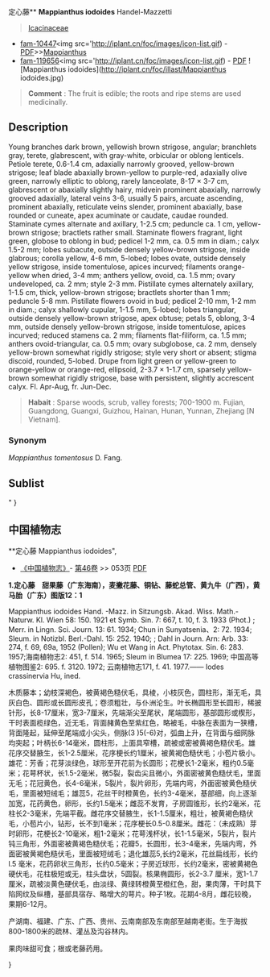 定心藤** **Mappianthus iodoides** Handel-Mazzetti

> [Icacinaceae](http://www.iplant.cn/info/Icacinaceae?t=foc)
* [fam-10447](http://www.iplant.cn/foc/fam/10447)<img src='http://iplant.cn/foc/images/icon-list.gif) - [PDF](http://www.iplant.cn/foc/pdf/Icacinaceae.pdf)>>[Mappianthus](http://www.iplant.cn/info/Mappianthus?t=foc)
* [fam-119656](http://www.iplant.cn/foc/fam/119656)<img src='http://iplant.cn/foc/images/icon-list.gif) - [PDF](http://www.iplant.cn/foc/pdf/Mappianthus.pdf)
![Mappianthus iodoides](http://iplant.cn/foc/illast/Mappianthus iodoides.jpg)


> **Comment** : 
> The fruit is edible; the roots and ripe stems are used medicinally.

## Description

Young branches dark brown, yellowish brown strigose, angular; branchlets gray, terete, glabrescent, with gray-white, orbicular or oblong lenticels. Petiole terete, 0.6-1.4 cm, adaxially narrowly grooved, yellow-brown strigose; leaf blade abaxially brown-yellow to purple-red, adaxially olive green, narrowly elliptic to oblong, rarely lanceolate, 8-17 × 3-7 cm, glabrescent or abaxially slightly hairy, midvein prominent abaxially, narrowly grooved adaxially, lateral veins 3-6, usually 5 pairs, arcuate ascending, prominent abaxially, reticulate veins slender, prominent abaxially, base rounded or cuneate, apex acuminate or caudate, caudae rounded. Staminate cymes alternate and axillary, 1-2.5 cm; peduncle ca. 1 cm, yellow-brown strigose; bractlets rather small. Staminate flowers fragrant, light green, globose to oblong in bud; pedicel 1-2 mm, ca. 0.5 mm in diam.; calyx 1.5-2 mm; lobes subacute, outside densely yellow-brown strigose, inside glabrous; corolla yellow, 4-6 mm, 5-lobed; lobes ovate, outside densely yellow strigose, inside tomentulose, apices incurved; filaments orange-yellow when dried, 3-4 mm; anthers yellow, ovoid, ca. 1.5 mm; ovary undeveloped, ca. 2 mm; style 2-3 mm. Pistillate cymes alternately axillary, 1-1.5 cm, thick, yellow-brown strigose; bractlets shorter than 1 mm; peduncle 5-8 mm. Pistillate flowers ovoid in bud; pedicel 2-10 mm, 1-2 mm in diam.; calyx shallowly cupular, 1-1.5 mm, 5-lobed; lobes triangular, outside densely yellow-brown strigose, apex obtuse; petals 5, oblong, 3-4 mm, outside densely yellow-brown strigose, inside tomentulose, apices incurved; reduced stamens ca. 2 mm; filaments flat-filiform, ca. 1.5 mm; anthers ovoid-triangular, ca. 0.5 mm; ovary subglobose, ca. 2 mm, densely yellow-brown somewhat rigidly strigose; style very short or absent; stigma discoid, rounded, 5-lobed. Drupe from light green or yellow-green to orange-yellow or orange-red, ellipsoid, 2-3.7 × 1-1.7 cm, sparsely yellow-brown somewhat rigidly strigose, base with persistent, slightly accrescent calyx. Fl. Apr-Aug, fr. Jun-Dec.


> **Habait** : 
> Sparse woods, scrub, valley forests; 700-1900 m. Fujian, Guangdong, Guangxi, Guizhou, Hainan, Hunan, Yunnan, Zhejiang [N Vietnam].

### Synonym
*Mappianthus tomentosus* D. Fang.


## Sublist
"
}
## 中国植物志



**定心藤 Mappianthus iodoides",


* [《中国植物志》](http://www.iplant.cn/frps)- [第46卷](http://www.iplant.cn/frps/vol/46) >> 053页 [PDF](http://www.iplant.cn/frps/pdf/46/053.PDF)

**1.定心藤　甜果藤（广东海南），麦撇花藤、铜钻、藤蛇总管、黄九牛（广西），黄马胎（广东）图版12：1**

Mappianthus iodoides Hand. -Mazz. in Sitzungsb. Akad. Wiss. Math.-Naturw. Kl. Wien 58: 150. 1921 et Symb. Sin. 7: 667, t. 10, f. 3. 1933 (Phot.) ; Merr. in Lingn. Sci. Journ. 13: 61. 1934; Chun in Sunyatsenia、2: 72. 1934; Sleum. in Notizbl. Berl.-Dahl. 15: 252. 1940; ; Dahl in Journ. Arn: Arb. 33: 274, f. 69, 69a, 1952 (Pollen); Wu et Wang in Act. Phytotax. Sin. 6: 283. 1957;海南植物志2: 451, f. 514. 1965; Sleum in Blumea 17: 225. 1969; 中国高等植物图鉴2: 695. f. 3120. 1972; 云南植物志171, f. 41. 1977.—— Iodes crassinervia Hu, ined.

木质藤本；幼枝深褐色，被黄褐色糙伏毛，具棱，小枝灰色，圆柱形，渐无毛，具灰白色、圆形或长圆形皮孔；卷须粗壮，与仆洲沦生。叶长椭圆形至长圆形，稀披针形，长8-17厘米，宽3-7厘米，先端渐尖至尾状，尾端圆形，基部圆形或楔形，干时表面榄绿色，近无毛，背面赭黄色至紫红色，略被毛，中脉在表面为一狭槽，背面隆起，延伸至尾端成小尖头，侧脉(3 )5(-6)对，弧曲上升，在背面与细网脉均突起；叶柄长6-14毫米，圆柱形，上面具窄槽，疏被或密被黄褐色糙伏毛。雄花序交替腋生，长1-2.5厘米，花序梗长约1厘米，被黄褐色糙伏毛；小苞片极小。雄花：芳香；花芽淡绿色，球形至开花前为长圆形；花梗长1-2毫米，粗约0.5毫米；花萼杯状，长1.5-2毫米，微5裂，裂齿尖且微小，外面密被黄色糙伏毛，里面无毛；花冠黄色，长4-6毫米，5裂片，裂片卵形，先端内弯，外面密被黄色糙伏毛，里面被短绒毛；雄蕊5，花丝干时橙黄色，长约3-4毫米，基部细，向上逐渐加宽，花药黄色，卵形，长约1.5毫米；雌蕊不发育，子房圆锥形，长约2毫米，花柱长2-3毫米，先端平截。雌花序交替腋生，长1-1.5厘米，粗壮，被黄褐色糙伏毛，小苞片小，钻形，长不到1毫米；花序梗长0.5-0.8厘米。雌花：（未成熟）芽时卵形，花梗长2-10毫米，粗1-2毫米；花萼浅杯状，长1-1.5毫米，5裂片，裂片钝三角形，外面密被黄褐色糙伏毛；花瓣5，长圆形，长3-4毫米，先端内弯，外面密被黄褐色糙伏毛，里面被短绒毛；退化雄蕊5,长约2毫米，花丝扁线形，长约l.5 毫米，花药卵状三角形，长约0.5毫米；子房近球形，长约2毫米，密被黄褐色硬伏毛，花柱极短或无，柱头盘状，5圆裂。核果椭圆形，长2-3.7 厘米，宽1-1.7厘米，疏被淡黄色硬伏毛，由淡绿、黄绿转橙黄至橙红色，甜，果肉薄，干时具下陷网纹及纵槽，基部具宿存、略增大的萼片。种子1枚。花期4-8月，雌花较晚，果期6-12月。

产湖南、福建、广东、广西、贵州、云南南部及东南部至越南老街。生于海拔800-1800米的疏林、灌丛及沟谷林内。

果肉味甜可食；根或老藤药用。



}